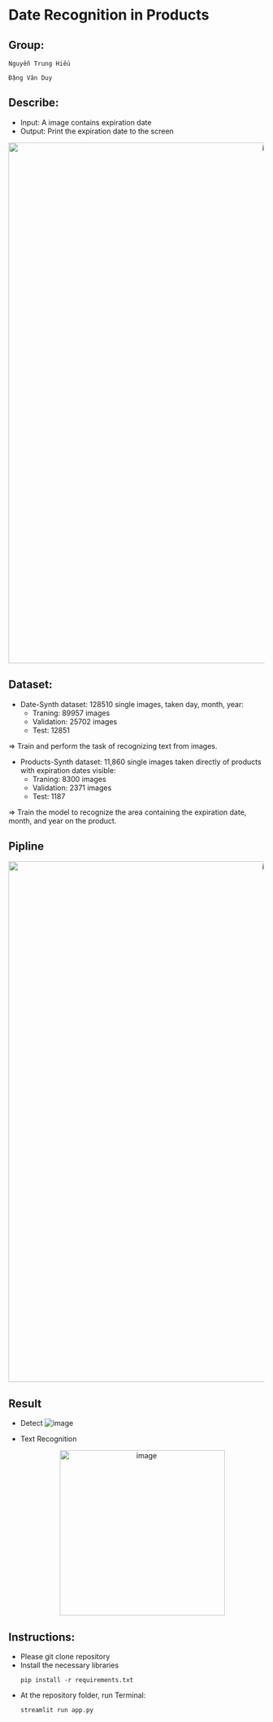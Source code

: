#  Date Recognition in Products

## Group:

    Nguyễn Trung Hiếu
    
    Đặng Văn Duy


## Describe:
  - Input: A image contains expiration date 
  - Output: Print the expiration date to the screen
<p align="center">
  <img  width="1024" alt="image" src="https://github.com/HieuNTg/Date-Recognition/assets/96096473/23da4d31-45d7-4824-96bd-3b2aa25b090f">
</p>


## Dataset:
- Date-Synth dataset: 128510 single images, taken day, month, year: 
    - Traning: 89957 images
    - Validation: 25702 images
    - Test: 12851
  
=> Train and perform the task of recognizing text from images.

- Products-Synth dataset: 11,860 single images taken directly of products with expiration dates visible:
    - Traning: 8300 images
    - Validation: 2371 images
    - Test: 1187

=> Train the model to recognize the area containing the expiration date, month, and year on the product.

## Pipline
   <p align="center">
     <img width="1024" alt="image" src="https://github.com/HieuNTg/Date-Recognition/assets/96096473/b5c758ed-fcb5-4e10-a2c8-a71720b8865a">
    </p>


## Result
- Detect
      ![image](https://github.com/HieuNTg/Date-Recognition/assets/96096473/e3e831fa-b112-439f-8f3f-7ad5f7aa7345)

- Text Recognition
    <p align="center">
     <img align="center" width="325" alt="image" src="https://github.com/HieuNTg/Date-Recognition/assets/96096473/0c8f2223-ef85-43cc-a957-2865861b330a">
    </p>
        

## Instructions:
- Please git clone repository
- Install the necessary libraries
  ```shell
  pip install -r requirements.txt
  
- At the repository folder, run Terminal:
   ```shell
  streamlit run app.py
  
